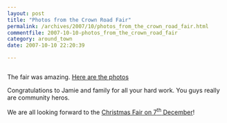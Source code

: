 ```yaml
---
layout: post
title: "Photos from the Crown Road Fair"
permalink: /archives/2007/10/photos_from_the_crown_road_fair.html
commentfile: 2007-10-10-photos_from_the_crown_road_fair
category: around_town
date: 2007-10-10 22:20:39

---
```


<img src="/assets/images/2007/20070929CrownRoadFair.jpg" class="photo right"  alt="" />


The fair was amazing. [Here are the photos](http://picasaweb.google.com/StMargaretsCommunityWebsite/20070929CrownRoadFair)

Congratulations to Jamie and family for all your hard work. You guys really are community heros.

We are all looking forward to the [Christmas Fair on 7<sup>th</sup> December](/event/fair/200705141700)!
